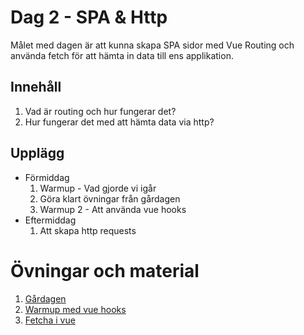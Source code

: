 # Dag 2 - SPA & Http

Målet med dagen är att kunna skapa SPA sidor med Vue Routing och använda fetch för att hämta in data till ens applikation.

## Innehåll
1. Vad är routing och hur fungerar det?
2. Hur fungerar det med att hämta data via http?

## Upplägg
* Förmiddag
   1. Warmup - Vad gjorde vi igår
   2. Göra klart övningar från gårdagen
   3. Warmup 2 - Att använda vue hooks
* Eftermiddag
   1. Att skapa http requests


# Övningar och material
1. [Gårdagen](https://github.com/informator-ht23/day-1-vue-intro)
2. [Warmup med vue hooks](exercise/warmup-hooks.md)
3. [Fetcha i vue](exercise/swapi-fetch.md)